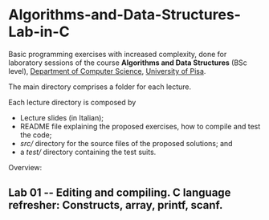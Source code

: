 # Algorithms-and-Data-Structures-Lab-in-C
Basic programming exercises with increased complexity, done for laboratory sessions of the course **Algorithms and Data Structures** (BSc level), [Department of Computer Science](https://di.unipi.it/en/), [University of Pisa](https://www.unipi.it/).

The main directory comprises a folder for each lecture. 

Each lecture directory is composed by 
- Lecture slides (in Italian);
- README file explaining the proposed exercises, how to compile and test the code; 
- *src/* directory for the source files of the proposed solutions; and 
- a *test/* directory containing the test suits.

Overview:

## Lab 01 -- Editing and compiling. C language refresher: Constructs, array, printf, scanf.
